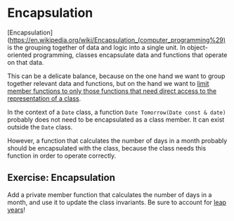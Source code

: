 # Encapsulation

[Encapsulation](https://en.wikipedia.org/wiki/Encapsulation_(computer_programming%29) is the grouping together of data and logic into a single unit. In object-oriented programming, classes encapsulate data and functions that operate on that data.

This can be a delicate balance, because on the one hand we want to group together relevant data and functions, but on the hand we want to [limit member functions to only those functions that need direct access to the representation of a class](http://isocpp.github.io/CppCoreGuidelines/CppCoreGuidelines#c4-make-a-function-a-member-only-if-it-needs-direct-access-to-the-representation-of-a-class).

In the context of a `Date` class, a function `Date Tomorrow(Date const & date)` probably does not need to be encapsulated as a class member. It can exist outside the `Date` class.

However, a function that calculates the number of days in a month probably should be encapsulated with the class, because the class needs this function in order to operate correctly.

## Exercise: Encapsulation

Add a private member function that calculates the number of days in a month, and use it to update the class invariants. Be sure to account for [leap years](https://en.wikipedia.org/wiki/Leap_year#Algorithm)!
